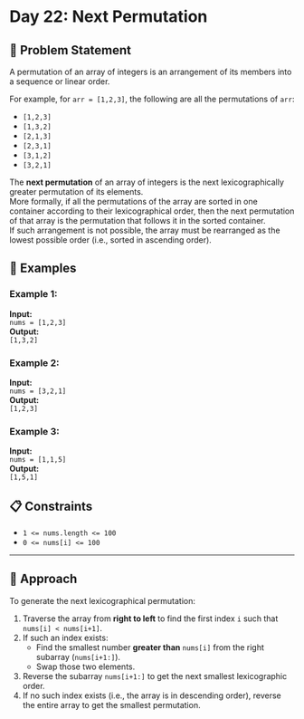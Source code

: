 # Day 22: Next Permutation

## 📘 Problem Statement

A permutation of an array of integers is an arrangement of its members into a sequence or linear order.

For example, for `arr = [1,2,3]`, the following are all the permutations of `arr`:  
- `[1,2,3]`  
- `[1,3,2]`  
- `[2,1,3]`  
- `[2,3,1]`  
- `[3,1,2]`  
- `[3,2,1]`

The **next permutation** of an array of integers is the next lexicographically greater permutation of its elements.  
More formally, if all the permutations of the array are sorted in one container according to their lexicographical order, then the next permutation of that array is the permutation that follows it in the sorted container.  
If such arrangement is not possible, the array must be rearranged as the lowest possible order (i.e., sorted in ascending order).

## 🧠 Examples

### Example 1:
**Input:**  
`nums = [1,2,3]`  
**Output:**  
`[1,3,2]`

### Example 2:
**Input:**  
`nums = [3,2,1]`  
**Output:**  
`[1,2,3]`

### Example 3:
**Input:**  
`nums = [1,1,5]`  
**Output:**  
`[1,5,1]`

## 📋 Constraints

- `1 <= nums.length <= 100`
- `0 <= nums[i] <= 100`

---

## 🧩 Approach

To generate the next lexicographical permutation:

1. Traverse the array from **right to left** to find the first index `i` such that `nums[i] < nums[i+1]`.
2. If such an index exists:
   - Find the smallest number **greater than** `nums[i]` from the right subarray (`nums[i+1:]`).
   - Swap those two elements.
3. Reverse the subarray `nums[i+1:]` to get the next smallest lexicographic order.
4. If no such index exists (i.e., the array is in descending order), reverse the entire array to get the smallest permutation.
